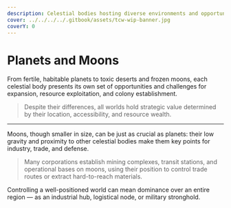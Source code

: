 ```yaml
---
description: Celestial bodies hosting diverse environments and opportunities.
cover: ../../../../.gitbook/assets/tcw-wip-banner.jpg
coverY: 0
---
```


# Planets and Moons

From fertile, habitable planets to toxic deserts and frozen moons, each celestial body presents its own set of opportunities and challenges for expansion, resource exploitation, and colony establishment.

> Despite their differences, all worlds hold strategic value determined by their location, accessibility, and resource wealth.

***

Moons, though smaller in size, can be just as crucial as planets: their low gravity and proximity to other celestial bodies make them key points for industry, trade, and defense.

> Many corporations establish mining complexes, transit stations, and operational bases on moons, using their position to control trade routes or extract hard-to-reach materials.

Controlling a well-positioned world can mean dominance over an entire region — as an industrial hub, logistical node, or military stronghold.
